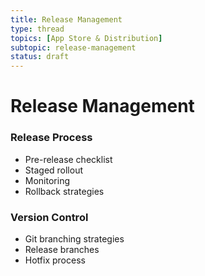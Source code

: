 ```yaml
---
title: Release Management
type: thread
topics: [App Store & Distribution]
subtopic: release-management
status: draft
---
```


# Release Management


### Release Process
- Pre-release checklist
- Staged rollout
- Monitoring
- Rollback strategies

### Version Control
- Git branching strategies
- Release branches
- Hotfix process

